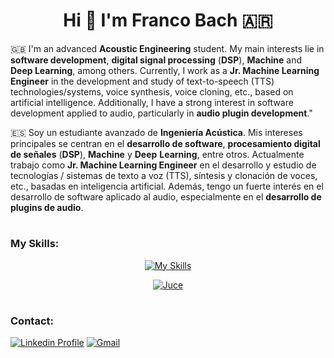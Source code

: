 <h1 align="center">
  Hi 👋 I'm Franco Bach 🇦🇷
</h1>

🇬🇧 I'm an advanced **Acoustic Engineering** student. My main interests lie in **software development**, **digital signal processing** (**DSP**), **Machine** and **Deep Learning**, among others. Currently, I work as a **Jr. Machine Learning Engineer** in the development and study of text-to-speech (TTS) technologies/systems, voice synthesis, voice cloning, etc., based on artificial intelligence. Additionally, I have a strong interest in software development applied to audio, particularly in **audio plugin development**."

🇪🇸 Soy un estudiante avanzado de **Ingeniería Acústica**. Mis intereses principales se centran en el **desarrollo de software**, **procesamiento digital de señales** (**DSP**), **Machine** y **Deep** **Learning**, entre otros. Actualmente trabajo como **Jr. Machine Learning Engineer** en el desarrollo y estudio de tecnologías / sistemas de texto a voz (TTS), síntesis y clonación de voces, etc., basadas en inteligencia artificial. Además, tengo un fuerte interés en el desarrollo de software aplicado al audio, especialmente en el **desarrollo de plugins de audio**.

<h1></h1>

<h3>My Skills:</h3>

<div align="center">
  
  [![My Skills](https://skillicons.dev/icons?i=py,pytorch,tensorflow,fastapi,aws,git,github,docker,vscode,matlab,c,cpp,cmake,bash,linux,css,html,js,mysql,latex&perline=10)](https://skillicons.dev)

</div>

<div align="center">

  [![Juce](https://img.shields.io/badge/JUCE-8DC63F.svg?style=for-the-badge&logo=JUCE&logoColor=white)](https://juce.com/)

</div>

<h1></h1>

<h3>Contact:</h3>

[![Linkedin Profile](https://img.shields.io/badge/LinkedIn:%20Franco%20Bach-0077B5?style=for-the-badge&logo=linkedin&logoColor=white)](https://www.linkedin.com/in/franco-bach-88a833211/)
[![Gmail](https://img.shields.io/badge/Gmail:%20francobach47@gmail.com-D14836?style=for-the-badge&logo=gmail&logoColor=white)](mailto:francobach47@gmail.com)


